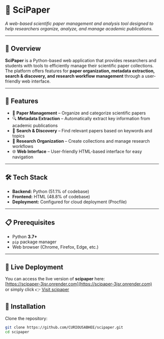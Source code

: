 # 📑 SciPaper
*A web-based scientific paper management and analysis tool designed to help researchers organize, analyze, and manage academic publications.*

---

## 🎯 Overview
**SciPaper** is a Python-based web application that provides researchers and students with tools to efficiently manage their scientific paper collections.  
The platform offers features for **paper organization, metadata extraction, search & discovery, and research workflow management** through a user-friendly web interface.

---

## 🚀 Features
- 📂 **Paper Management** – Organize and categorize scientific papers  
- 🔍 **Metadata Extraction** – Automatically extract key information from academic publications  
- 🧭 **Search & Discovery** – Find relevant papers based on keywords and topics  
- 📑 **Research Organization** – Create collections and manage research workflows  
- 🌐 **Web Interface** – User-friendly HTML-based interface for easy navigation  

---

## 🛠️ Tech Stack
- **Backend:** Python (51.1% of codebase)  
- **Frontend:** HTML (48.8% of codebase)  
- **Deployment:** Configured for cloud deployment (Procfile)  

---

## 📋 Prerequisites
- Python **3.7+**  
- `pip` package manager  
- Web browser (Chrome, Firefox, Edge, etc.)  

---
## 🚀 Live Deployment
You can access the live version of **scipaper** here:  
[https://scipaper-3jsr.onrender.com](https://scipaper-3jsr.onrender.com)  
or simply click 👉 [Visit scipaper](https://scipaper-3jsr.onrender.com)

## 🔧 Installation

Clone the repository:

```bash
git clone https://github.com/CURIOUSABHEE/scipaper.git
cd scipaper


